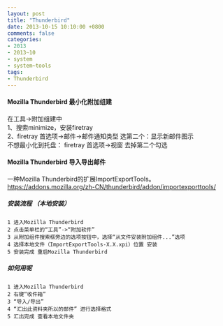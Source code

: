 ```yaml
---
layout: post
title: "Thunderbird"
date: 2013-10-15 10:10:00 +0800
comments: false
categories:
- 2013
- 2013~10
- system
- system~tools
tags:
- Thunderbird
---
```

#### Mozilla Thunderbird 最小化附加组建
在工具->附加组建中  
1、搜索minimize，安装firetray  
2、firetray 首选项->邮件->邮件通知类型   选第二个：显示新邮件图示  
不想最小化到托盘： firetray 首选项->视窗   去掉第二个勾选  

#### Mozilla Thunderbird 导入导出邮件
一种Mozilla Thunderbird的扩展ImportExportTools。  
https://addons.mozilla.org/zh-CN/thunderbird/addon/importexporttools/  
##### 安装流程 （本地安装）
```
1 进入Mozilla Thunderbird
2 点击菜单栏的“工具”->“附加软件”
3 从附加组件搜索框旁边的选项按钮中，选择“从文件安装附加组件...”选项
4 选择本地文件（ImportExportTools-X.X.xpi）位置 安装
5 安装完成 重启Mozilla Thunderbird
```
##### 如何用呢
```
1 进入Mozilla Thunderbird
2 右键“收件箱”
3 “导入/导出”
4 “汇出此资料夹所以的邮件” 进行选择格式
5 汇出完成 查看本地文件夹
```

